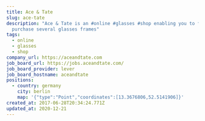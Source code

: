 ```yaml
---
title: Ace & Tate
slug: ace-tate
description: "Ace & Tate is an #online #glasses #shop enabling you to find and
  purchase several glasses frames"
tags:
  - online
  - glasses
  - shop
company_url: https://aceandtate.com
job_board_url: https://jobs.aceandtate.com/
job_board_provider: lever
job_board_hostname: aceandtate
positions:
  - country: germany
    city: berlin
    map: '{"type":"Point","coordinates":[13.3676806,52.5141906]}'
created_at: 2017-06-28T20:34:24.771Z
updated_at: 2020-12-21
---
```

